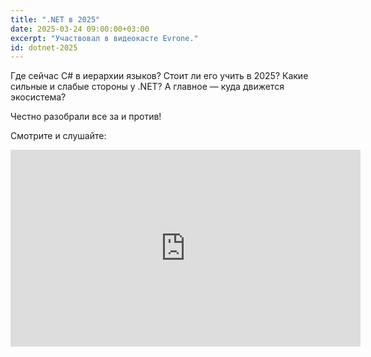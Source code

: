```yaml
---
title: ".NET в 2025"
date: 2025-03-24 09:00:00+03:00
excerpt: "Участвовал в видеокасте Evrone."
id: dotnet-2025
---
```


Где сейчас C# в иерархии языков?
Стоит ли его учить в 2025?
Какие сильные и слабые стороны у .NET?
А главное — куда движется экосистема?

Честно разобрали все за и против!

Смотрите и слушайте:

<div class="video">
    <iframe width="560" height="315" src="https://www.youtube.com/embed/tL7rWLPTLSA?si=_472Gx-6AEvVdSn1" title="YouTube video player" frameborder="0" allow="accelerometer; autoplay; clipboard-write; encrypted-media; gyroscope; picture-in-picture; web-share" referrerpolicy="strict-origin-when-cross-origin" allowfullscreen></iframe>
</div>
